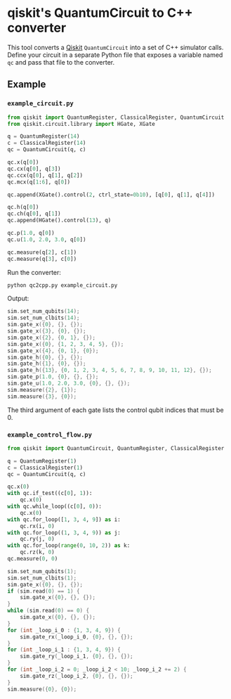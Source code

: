 # qiskit's QuantumCircuit to C++ converter

This tool converts a [Qiskit](https://qiskit.org/) ``QuantumCircuit`` into a set
of C++ simulator calls.  Define your circuit in a separate Python file that
exposes a variable named ``qc`` and pass that file to the converter.

## Example

### `example_circuit.py`

```python
from qiskit import QuantumRegister, ClassicalRegister, QuantumCircuit
from qiskit.circuit.library import HGate, XGate

q = QuantumRegister(14)
c = ClassicalRegister(14)
qc = QuantumCircuit(q, c)

qc.x(q[0])
qc.cx(q[0], q[3])
qc.ccx(q[0], q[1], q[2])
qc.mcx(q[1:6], q[0])

qc.append(XGate().control(2, ctrl_state=0b10), [q[0], q[1], q[4]])

qc.h(q[0])
qc.ch(q[0], q[1])
qc.append(HGate().control(13), q)

qc.p(1.0, q[0])
qc.u(1.0, 2.0, 3.0, q[0])

qc.measure(q[2], c[1])
qc.measure(q[3], c[0])
```

Run the converter:

```bash
python qc2cpp.py example_circuit.py
```

Output:

```c++
sim.set_num_qubits(14);
sim.set_num_clbits(14);
sim.gate_x({0}, {}, {});
sim.gate_x({3}, {0}, {});
sim.gate_x({2}, {0, 1}, {});
sim.gate_x({0}, {1, 2, 3, 4, 5}, {});
sim.gate_x({4}, {0, 1}, {0});
sim.gate_h({0}, {}, {});
sim.gate_h({1}, {0}, {});
sim.gate_h({13}, {0, 1, 2, 3, 4, 5, 6, 7, 8, 9, 10, 11, 12}, {});
sim.gate_p(1.0, {0}, {}, {});
sim.gate_u(1.0, 2.0, 3.0, {0}, {}, {});
sim.measure({2}, {1});
sim.measure({3}, {0});
```

The third argument of each gate lists the control qubit indices that must be 0.

### `example_control_flow.py`

```python
from qiskit import QuantumCircuit, QuantumRegister, ClassicalRegister

q = QuantumRegister(1)
c = ClassicalRegister(1)
qc = QuantumCircuit(q, c)

qc.x(0)
with qc.if_test((c[0], 1)):
    qc.x(0)
with qc.while_loop((c[0], 0)):
    qc.x(0)
with qc.for_loop([1, 3, 4, 9]) as i:
    qc.rx(i, 0)
with qc.for_loop((1, 3, 4, 9)) as j:
    qc.ry(j, 0)
with qc.for_loop(range(0, 10, 2)) as k:
    qc.rz(k, 0)
qc.measure(0, 0)
```

```c++
sim.set_num_qubits(1);
sim.set_num_clbits(1);
sim.gate_x({0}, {}, {});
if (sim.read(0) == 1) {
    sim.gate_x({0}, {}, {});
}
while (sim.read(0) == 0) {
    sim.gate_x({0}, {}, {});
}
for (int _loop_i_0 : {1, 3, 4, 9}) {
    sim.gate_rx(_loop_i_0, {0}, {}, {});
}
for (int _loop_i_1 : {1, 3, 4, 9}) {
    sim.gate_ry(_loop_i_1, {0}, {}, {});
}
for (int _loop_i_2 = 0; _loop_i_2 < 10; _loop_i_2 += 2) {
    sim.gate_rz(_loop_i_2, {0}, {}, {});
}
sim.measure({0}, {0});
```